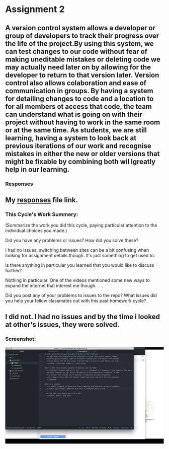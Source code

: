 
# Assignment 2
##

  A version control system allows a developer or group of developers to track their progress over the life of the project.By using this system, we can test changes to our code without fear of making uneditable mistakes or deleting code we may actually need later on by allowing for the developer to return to that version later. Version control also allows colaboration and ease of communication in groups. By having a system for detailing changes to code and a location to for all members ot access that code, the team can understand what is going on with their project without having to work in the same room or at the same time. As students, we are still learning, having a system to look back at previous iterations of our work and recognise mistakes in either the new or older versions that might be fixable by combining both wil lgreatly help in our learning.
---
### Responses
  My [responses](./responses.txt) file link.
---
### This Cycle's Work Summery:
  (Summarize the work you did this cycle, paying particular attention
  to the individual choices you made.)

Did you have any problems or issues? How did you solve these?

  I had no issues, switching between sites can be a bit confusing when looking for assignment details though. It's just something to get used to.

Is there anything in particular you learned that you would like to discuss further?

  Nothing in particular. One of the videos mentioned some new ways to expand the internet that interest me though.

Did you post any of your problems to issues to the repo? What issues did you help your fellow classmates out with this past homework cycle?

  I did not. I had no issues and by the time i looked at other's issues, they were solved.
---
### Screenshot:
![screenshot](./images/screenshot.png)
